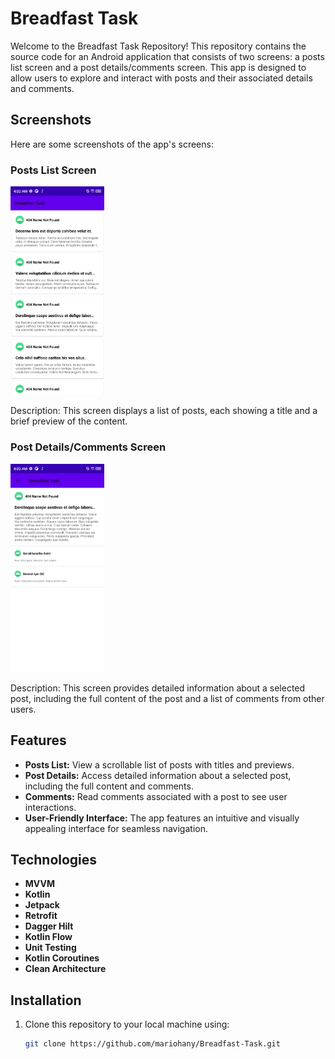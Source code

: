 # Breadfast Task

Welcome to the Breadfast Task Repository! This repository contains the source code for an Android application that consists of two screens: a posts list screen and a post details/comments screen. This app is designed to allow users to explore and interact with posts and their associated details and comments.

## Screenshots

Here are some screenshots of the app's screens:

### Posts List Screen
<img src="https://github.com/mariohany/Breadfast-Task/blob/main/screenshots/posts_list_screen.png" hight="200" width="150">

Description: This screen displays a list of posts, each showing a title and a brief preview of the content.

### Post Details/Comments Screen
<img src="https://github.com/mariohany/Breadfast-Task/blob/main/screenshots/post_details_screen.png" hight="200" width="150">

Description: This screen provides detailed information about a selected post, including the full content of the post and a list of comments from other users.

## Features

- **Posts List:** View a scrollable list of posts with titles and previews.
- **Post Details:** Access detailed information about a selected post, including the full content and comments.
- **Comments:** Read comments associated with a post to see user interactions.
- **User-Friendly Interface:** The app features an intuitive and visually appealing interface for seamless navigation.

## Technologies

- **MVVM**
- **Kotlin**
- **Jetpack**
- **Retrofit**
- **Dagger Hilt**
- **Kotlin Flow**
- **Unit Testing**
- **Kotlin Coroutines**
- **Clean Architecture**

## Installation

1. Clone this repository to your local machine using:
   ```bash
   git clone https://github.com/mariohany/Breadfast-Task.git
